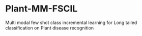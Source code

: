 # Plant-MM-FSCIL
Multi modal few shot class incremental learning for Long tailed classification on Plant disease recognition
